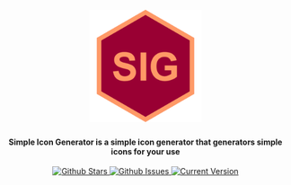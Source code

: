 <h1 align="center">
	<br>
	<a href="https://github.com/Prefinem/simple-icon-generator"><img src="https://raw.githubusercontent.com/prefinem/simple-icon-generator/master/assets/img/logo.png" alt="Markdownify" width="200"></a>
	<br>
</h1>

<h4 align="center">Simple Icon Generator is a simple icon generator that generators simple icons for your use</h4>

<p align="center">
	<a href="https://github.com/Prefinem/simple-icon-generator/stargazers">
		<img src="https://img.shields.io/github/stars/Prefinem/simple-icon-generator.svg" alt="Github Stars">
	</a>
	<a href="https://github.com/Prefinem/simple-icon-generator/issues">
		<img src="https://img.shields.io/github/issues/Prefinem/simple-icon-generator.svg" alt="Github Issues">
	</a>
	<a href="https://github.com/Prefinem/simple-icon-generator">
		<img src="https://img.shields.io/badge/version-1.0.0-green.svg" alt="Current Version">
	</a>
</p>

<br>


